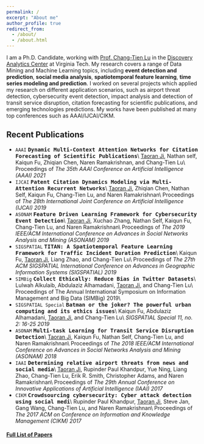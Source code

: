 ```yaml
---
permalink: /
excerpt: "About me"
author_profile: true
redirect_from: 
  - /about/
  - /about.html
---
```


I am a Ph.D. Candidate, working with [Prof. Chang-Tien Lu](http://people.cs.vt.edu/~ctlu/) in the [Discovery Analytics Center](https://dac.cs.vt.edu/) at Virginia Tech. My research covers a range of Data Mining and Machine Learning topics, including **event detection and prediction**, **social media analysis**, **spatiotemporal feature learning**, **time series modeling and prediction**. I worked on several projects which applied my research on different application scenarios, such as airport threat detection, cybersecurity event detection, impact analysis and detection of transit service disruption, citation forecasting for scientific publications, and emerging technologies predictions. My works have been published at many top conferences such as AAAI/IJCAI/CIKM. 

## Recent Publications

* `AAAI` **<kbd>Dynamic Multi-Context Attention Networks for Citation
Forecasting of Scientific Publications</kbd>**\\
<ins>Taoran Ji</ins>, Nathan self, Kaiqun Fu, Zhiqian Chen, Naren Ramakrishnan,
and Chang-Tien Lu\\
Proceedings of *The 35th AAAI Conference on Artificial Intelligence (AAAI)
2021*
* `IJCAI` **<kbd>Patent Citation Dynamics Modeling via Multi-Attention
Recurrent Networks</kbd>**\\
<ins>Taoran Ji</ins>, Zhiqian Chen, Nathan Self, Kaiqun Fu, Chang-Tien Lu,
and Naren Ramakrishnan\\
Proceedings of *The 28th International Joint Conference on Artificial
Intelligence (IJCAI) 2019*
* `ASONAM` **<kbd>Feature Driven Learning Framework for Cybersecurity Event
Detection</kbd>**\\
<ins>Taoran Ji</ins>, Xuchao Zhang, Nathan Self, Kaiqun Fu, Chang-Tien Lu,
and Naren Ramakrishnan\\
Proceedings of *The 2019 IEEE/ACM International Conference on Advances in
Social Networks Analysis and Mining (ASONAM) 2019*
* `SIGSPATIAL` **<kbd>TITAN: A Spatiotemporal Feature Learning Framework for
Traffic Incident Duration Prediction</kbd>**\\
Kaiqun Fu, <ins>Taoran Ji</ins>, Liang Zhao, and Chang-Tien Lu\\
Proceedings of *The 27th ACM SIGSPATIAL International Conference on Advances in
Geographic Information Systems (SIGSPATIAL) 2019*
* `SIMBig` **<kbd>Collect Ethically: Reduce Bias in Twitter Datasets</kbd>**\\
Lulwah Alkulaib, Abdulaziz Alhamadani, <ins>Taoran Ji</ins>, and
Chang-Tien Lu\\
Proceedings of The Annual International Symposium on Information Management and
Big Data (SIMBig) 2019\\
* `SIGSPATIAL Special` **<kbd>Batman or the joker? The powerful urban computing
and its ethics issues</kbd>**\\
Kaiqun Fu, Abdulaziz Alhamadani, <ins>Taoran Ji</ins>, and Chang-Tien Lu\\
*SIGSPATIAL Special 11, no. 2: 16-25 2019*
* `ASONAM` **<kbd>Multi-task Learning for Transit Service Disruption
Detection</kbd>**\\
<ins>Taoran Ji</ins>, Kaiqun Fu, Nathan Self, Chang-Tien Lu, and
Naren Ramakrishnan\\
Proceedings of *The 2018 IEEE/ACM International Conference on Advances in Social
Networks Analysis and Mining (ASONAM) 2018*
* `IAAI` **<kbd>Determining relative airport threats from news and social
media</kbd>**\\
<ins>Taoran Ji</ins>, Rupinder Paul Khandpur, Yue Ning, Liang Zhao,
Chang-Tien Lu, Erik R. Smith, Christopher Adams, and Naren Ramakrishnan\\
Proceedings of *The 29th Annual Conference on Innovative Applications of
Artificial Intelligence (IAAI) 2017*
* `CIKM` **<kbd>Crowdsourcing cybersecurity: Cyber attack detection using
social medi</kbd>**\\
Rupinder Paul Khandpur, <ins>Taoran Ji</ins>, Steve Jan, Gang Wang,
Chang-Tien Lu, and Naren Ramakrishnan\\
Proceedings of *The 2017 ACM on Conference on Information and Knowledge
Management (CIKM) 2017*

#### [Full List of Papers](https://taoranj.github.io/publications/)

